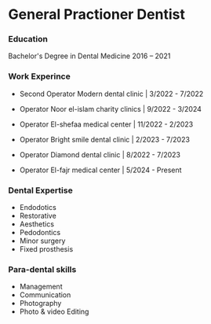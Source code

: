 # General Practioner Dentist

### Education
Bachelor's Degree in Dental Medicine
 2016 – 2021
 ### Work Experince 
- Second Operator
  Modern dental clinic            |     3/2022 - 7/2022

- Operator
  Noor el-islam charity clinics   |    9/2022 - 3/2024  

- Operator
  El-shefaa medical center        |     11/2022 - 2/2023

- Operator
  Bright smile dental clinic      |      2/2023 - 7/2023

- Operator
  Diamond dental clinic           |     8/2022 - 7/2023

- Operator
  El-fajr medical center          |      5/2024 - Present

 ### Dental Expertise
 - Endodotics
 - Restorative
 - Aesthetics
 - Pedodontics
 - Minor surgery
 - Fixed prosthesis

### Para-dental skills
- Management
- Communication
- Photography
- Photo & video Editing
